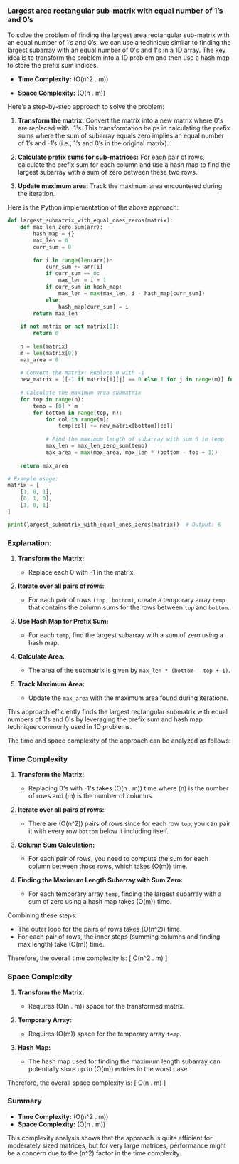 ### Largest area rectangular sub-matrix with equal number of 1’s and 0’s

To solve the problem of finding the largest area rectangular sub-matrix with an equal number of 1’s and 0’s, we can use a technique similar to finding the largest subarray with an equal number of 0's and 1's in a 1D array. The key idea is to transform the problem into a 1D problem and then use a hash map to store the prefix sum indices.

- **Time Complexity:** \(O(n^2 . m)\)

- **Space Complexity:** \(O(n . m)\)

Here’s a step-by-step approach to solve the problem:

1. **Transform the matrix:** Convert the matrix into a new matrix where 0's are replaced with -1's. This transformation helps in calculating the prefix sums where the sum of subarray equals zero implies an equal number of 1’s and -1’s (i.e., 1’s and 0’s in the original matrix).

2. **Calculate prefix sums for sub-matrices:** For each pair of rows, calculate the prefix sum for each column and use a hash map to find the largest subarray with a sum of zero between these two rows.

3. **Update maximum area:** Track the maximum area encountered during the iteration.

Here is the Python implementation of the above approach:

```python
def largest_submatrix_with_equal_ones_zeros(matrix):
    def max_len_zero_sum(arr):
        hash_map = {}
        max_len = 0
        curr_sum = 0
        
        for i in range(len(arr)):
            curr_sum += arr[i]
            if curr_sum == 0:
                max_len = i + 1
            if curr_sum in hash_map:
                max_len = max(max_len, i - hash_map[curr_sum])
            else:
                hash_map[curr_sum] = i
        return max_len
    
    if not matrix or not matrix[0]:
        return 0
    
    n = len(matrix)
    m = len(matrix[0])
    max_area = 0
    
    # Convert the matrix: Replace 0 with -1
    new_matrix = [[-1 if matrix[i][j] == 0 else 1 for j in range(m)] for i in range(n)]
    
    # Calculate the maximum area submatrix
    for top in range(n):
        temp = [0] * m
        for bottom in range(top, n):
            for col in range(m):
                temp[col] += new_matrix[bottom][col]
            
            # Find the maximum length of subarray with sum 0 in temp
            max_len = max_len_zero_sum(temp)
            max_area = max(max_area, max_len * (bottom - top + 1))
    
    return max_area

# Example usage:
matrix = [
    [1, 0, 1],
    [0, 1, 0],
    [1, 0, 1]
]

print(largest_submatrix_with_equal_ones_zeros(matrix))  # Output: 6
```

### Explanation:

1. **Transform the Matrix:**
   - Replace each 0 with -1 in the matrix.

2. **Iterate over all pairs of rows:**
   - For each pair of rows `(top, bottom)`, create a temporary array `temp` that contains the column sums for the rows between `top` and `bottom`.

3. **Use Hash Map for Prefix Sum:**
   - For each `temp`, find the largest subarray with a sum of zero using a hash map.

4. **Calculate Area:**
   - The area of the submatrix is given by `max_len * (bottom - top + 1)`.

5. **Track Maximum Area:**
   - Update the `max_area` with the maximum area found during iterations.

This approach efficiently finds the largest rectangular submatrix with equal numbers of 1's and 0's by leveraging the prefix sum and hash map technique commonly used in 1D problems.

The time and space complexity of the approach can be analyzed as follows:

### Time Complexity

1. **Transform the Matrix:**
   - Replacing 0's with -1's takes \(O(n . m)\) time where \(n\) is the number of rows and \(m\) is the number of columns.

2. **Iterate over all pairs of rows:**
   - There are \(O(n^2)\) pairs of rows since for each row `top`, you can pair it with every row `bottom` below it including itself.

3. **Column Sum Calculation:**
   - For each pair of rows, you need to compute the sum for each column between those rows, which takes \(O(m)\) time.

4. **Finding the Maximum Length Subarray with Sum Zero:**
   - For each temporary array `temp`, finding the largest subarray with a sum of zero using a hash map takes \(O(m)\) time.

Combining these steps:
- The outer loop for the pairs of rows takes \(O(n^2)\) time.
- For each pair of rows, the inner steps (summing columns and finding max length) take \(O(m)\) time.

Therefore, the overall time complexity is:
\[ O(n^2 . m) \]

### Space Complexity

1. **Transform the Matrix:**
   - Requires \(O(n . m)\) space for the transformed matrix.

2. **Temporary Array:**
   - Requires \(O(m)\) space for the temporary array `temp`.

3. **Hash Map:**
   - The hash map used for finding the maximum length subarray can potentially store up to \(O(m)\) entries in the worst case.

Therefore, the overall space complexity is:
\[ O(n . m) \]

### Summary

- **Time Complexity:** \(O(n^2 . m)\)
- **Space Complexity:** \(O(n . m)\)

This complexity analysis shows that the approach is quite efficient for moderately sized matrices, but for very large matrices, performance might be a concern due to the \(n^2\) factor in the time complexity.